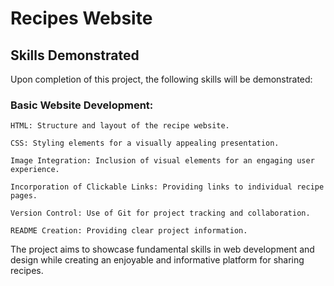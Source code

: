 # Recipes Website 

## Skills Demonstrated

Upon completion of this project, the following skills will be demonstrated:

### Basic Website Development:

    HTML: Structure and layout of the recipe website.

    CSS: Styling elements for a visually appealing presentation.

    Image Integration: Inclusion of visual elements for an engaging user experience.

    Incorporation of Clickable Links: Providing links to individual recipe pages.

    Version Control: Use of Git for project tracking and collaboration.

    README Creation: Providing clear project information.

The project aims to showcase fundamental skills in web development and design while creating an enjoyable and informative platform for sharing recipes.


 


